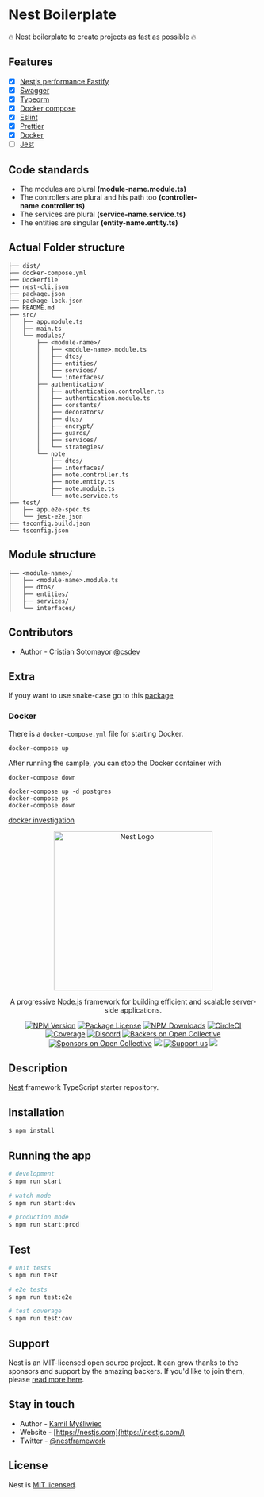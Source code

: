# Nest Boilerplate

🔥 Nest boilerplate to create projects as fast as possible 🔥


## Features

- [x] [Nestjs performance Fastify](https://docs.nestjs.com/techniques/performance)
- [x] [Swagger](https://swagger.io/)
- [x] [Typeorm](https://typeorm.io/)
- [x] [Docker compose](https://docs.docker.com/engine/reference/commandline/compose/)
- [x] [Eslint](https://eslint.org/)
- [x] [Prettier](https://prettier.io/)
- [x] [Docker](https://www.docker.com/)
- [ ] [Jest](https://jestjs.io/)

## Code standards

- The modules are plural **(module-name.module.ts)**
- The controllers are plural and his path too **(controller-name.controller.ts)**
- The services are plural **(service-name.service.ts)**
- The entities are singular **(entity-name.entity.ts)**

## Actual Folder structure

```
├── dist/
├── docker-compose.yml
├── Dockerfile
├── nest-cli.json
├── package.json
├── package-lock.json
├── README.md
├── src/
│   ├── app.module.ts
│   ├── main.ts
│   └── modules/
│       ├── <module-name>/
│       │   ├── <module-name>.module.ts
│       │   ├── dtos/
│       │   ├── entities/
│       │   ├── services/
│       │   └── interfaces/
│       ├── authentication/
│       │   ├── authentication.controller.ts
│       │   ├── authentication.module.ts
│       │   ├── constants/
│       │   ├── decorators/
│       │   ├── dtos/
│       │   ├── encrypt/
│       │   ├── guards/
│       │   ├── services/
│       │   └── strategies/
│       └── note
│           ├── dtos/
│           ├── interfaces/
│           ├── note.controller.ts
│           ├── note.entity.ts
│           ├── note.module.ts
│           └── note.service.ts
├── test/
│   ├── app.e2e-spec.ts
│   └── jest-e2e.json
├── tsconfig.build.json
└── tsconfig.json
```

## Module structure

```
├── <module-name>/
│   ├── <module-name>.module.ts
│   ├── dtos/
│   ├── entities/
│   ├── services/
│   └── interfaces/
```

## Contributors

- Author - Cristian Sotomayor [@csdev](https://github.com/csdev19)

## Extra

If youy want to use snake-case go to this [package](https://www.npmjs.com/package/typeorm-naming-strategies)


### Docker

There is a `docker-compose.yml` file for starting Docker.

`docker-compose up`

After running the sample, you can stop the Docker container with

`docker-compose down`

```
docker-compose up -d postgres
docker-compose ps
docker-compose down
```

[docker investigation ](https://blog.logrocket.com/docker-volumes-vs-bind-mounts/)


<p align="center">
  <a href="http://nestjs.com/" target="blank"><img src="https://nestjs.com/img/logo_text.svg" width="320" alt="Nest Logo" /></a>
</p>

[circleci-image]: https://img.shields.io/circleci/build/github/nestjs/nest/master?token=abc123def456
[circleci-url]: https://circleci.com/gh/nestjs/nest

  <p align="center">A progressive <a href="http://nodejs.org" target="_blank">Node.js</a> framework for building efficient and scalable server-side applications.</p>
    <p align="center">
<a href="https://www.npmjs.com/~nestjscore" target="_blank"><img src="https://img.shields.io/npm/v/@nestjs/core.svg" alt="NPM Version" /></a>
<a href="https://www.npmjs.com/~nestjscore" target="_blank"><img src="https://img.shields.io/npm/l/@nestjs/core.svg" alt="Package License" /></a>
<a href="https://www.npmjs.com/~nestjscore" target="_blank"><img src="https://img.shields.io/npm/dm/@nestjs/common.svg" alt="NPM Downloads" /></a>
<a href="https://circleci.com/gh/nestjs/nest" target="_blank"><img src="https://img.shields.io/circleci/build/github/nestjs/nest/master" alt="CircleCI" /></a>
<a href="https://coveralls.io/github/nestjs/nest?branch=master" target="_blank"><img src="https://coveralls.io/repos/github/nestjs/nest/badge.svg?branch=master#9" alt="Coverage" /></a>
<a href="https://discord.gg/G7Qnnhy" target="_blank"><img src="https://img.shields.io/badge/discord-online-brightgreen.svg" alt="Discord"/></a>
<a href="https://opencollective.com/nest#backer" target="_blank"><img src="https://opencollective.com/nest/backers/badge.svg" alt="Backers on Open Collective" /></a>
<a href="https://opencollective.com/nest#sponsor" target="_blank"><img src="https://opencollective.com/nest/sponsors/badge.svg" alt="Sponsors on Open Collective" /></a>
  <a href="https://paypal.me/kamilmysliwiec" target="_blank"><img src="https://img.shields.io/badge/Donate-PayPal-ff3f59.svg"/></a>
    <a href="https://opencollective.com/nest#sponsor"  target="_blank"><img src="https://img.shields.io/badge/Support%20us-Open%20Collective-41B883.svg" alt="Support us"></a>
  <a href="https://twitter.com/nestframework" target="_blank"><img src="https://img.shields.io/twitter/follow/nestframework.svg?style=social&label=Follow"></a>
</p>
  <!--[![Backers on Open Collective](https://opencollective.com/nest/backers/badge.svg)](https://opencollective.com/nest#backer)
  [![Sponsors on Open Collective](https://opencollective.com/nest/sponsors/badge.svg)](https://opencollective.com/nest#sponsor)-->

## Description

[Nest](https://github.com/nestjs/nest) framework TypeScript starter repository.

## Installation

```bash
$ npm install
```

## Running the app

```bash
# development
$ npm run start

# watch mode
$ npm run start:dev

# production mode
$ npm run start:prod
```

## Test

```bash
# unit tests
$ npm run test

# e2e tests
$ npm run test:e2e

# test coverage
$ npm run test:cov
```

## Support

Nest is an MIT-licensed open source project. It can grow thanks to the sponsors and support by the amazing backers. If you'd like to join them, please [read more here](https://docs.nestjs.com/support).

## Stay in touch

- Author - [Kamil Myśliwiec](https://kamilmysliwiec.com)
- Website - [https://nestjs.com](https://nestjs.com/)
- Twitter - [@nestframework](https://twitter.com/nestframework)

## License

Nest is [MIT licensed](LICENSE).
